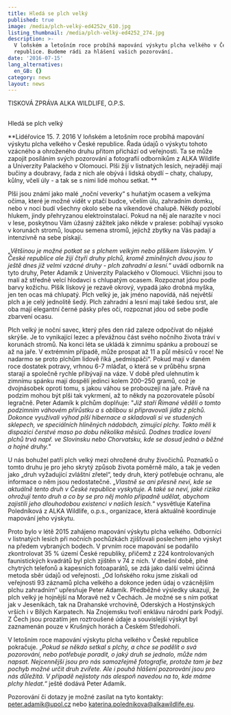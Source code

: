 ```yaml
---
title: Hledá se plch velký
published: true
image: /media/plch-velký-ed4252v_610.jpg
listing_thumbnail: /media/plch-velký-ed4252_274.jpg
description: >-
  V loňském a letošním roce probíhá mapování výskytu plcha velkého v České
  republice. Budeme rádi za hlášení vašich pozorování.
date: '2016-07-15'
lang_alternatives:
  en_GB: {}
category: news
layout: news
---
```

TISKOVÁ ZPRÁVA ALKA WILDLIFE, O.P.S.

## Hledá se plch velký



**Lidéřovice 15. 7. 2016 V loňském a letošním roce probíhá mapování výskytu plcha velkého v České republice. Řada údajů o výskytu tohoto vzácného a ohroženého druhu přitom přichází od veřejnosti. Ta se může zapojit posíláním svých pozorování a fotografií odborníkům z ALKA Wildlife a Univerzity Palackého v Olomouci. Plši žijí v listnatých lesích, nejraději mají bučiny a doubravy, řada z nich ale obývá i lidská obydlí – chaty, chalupy, kůlny, včelí úly - a tak se s nimi lidé mohou setkat. **

Plši jsou známí jako malé „noční veverky“ s huňatým ocasem a velkýma očima, které je možné vidět v ptačí budce, včelím úlu, zahradním domku, nebo v noci budí všechny okolo sebe na víkendové chalupě. Někdy pozlobí hlukem, jindy přehryzanou elektroinstalací. Pokud na něj ale narazíte v noci v lese, poskytnou Vám úžasný zážitek jako někde v pralese: pobíhají vysoko v korunách stromů, loupou semena stromů, jejichž zbytky na Vás padají a intenzivně na sebe pískají.

„_Většinou je možné potkat se s plchem velkým nebo plšíkem lískovým. V České republice ale žijí čtyři druhy plchů, kromě zmíněných dvou jsou to ještě dnes již velmi vzácné druhy - plch zahradní a lesní._“ uvádí odborník na tyto druhy, Peter Adamík z Univerzity Palackého v Olomouci. Všichni jsou to malí až středně velcí hlodavci s chlupatým ocasem. Rozpoznat jdou podle barvy kožichu. Plšík lískový je rezavě okrový, vypadá jako drobná myška, jen ten ocas má chlupatý. Plch velký je, jak jméno napovídá, náš největší plch a je celý jednolitě šedý. Plch zahradní a lesní mají také šedou srst, ale oba mají elegantní černé pásky přes oči, rozpoznat jdou od sebe podle zbarvení ocasu.

Plch velký je noční savec, který přes den rád zaleze odpočívat do nějaké skrýše. Je to vynikající lezec a převážnou část svého nočního života tráví v korunách stromů. Na konci léta se ukládá k zimnímu spánku a probouzí se až na jaře. V extrémním případě, může prospat až 11 a půl měsíců v roce! Ne nadarmo se proto plchům lidově říká „sedmispáči“. Pokud mají v daném roce dostatek potravy, vrhnou 6-7 mláďat, o která se v průběhu srpna starají a společně rychle přibývají na váze. V době před ulehnutím k zimnímu spánku mají dospělí jedinci kolem 200–250 gramů, což je dvojnásobek oproti tomu, s jakou váhou se probouzejí na jaře. Právě na podzim mohou být plši tak vykrmení, až to někdy na pozorovatele působí legračně. Peter Adamík k plchům doplňuje: "_Již staří Římané věděli o tomto podzimním váhovém přírůstku a s oblibou si připravovali jídla z plchů. Dokonce využívali výhod plší hibernace a skladovali si ve studených sklepech, ve speciálních hliněných nádobách, zimující plchy. Takto měli k dispozici čerstvé maso po dobu několika měsíců. Dodnes tradice lovení plchů trvá např. ve Slovinsku nebo Chorvatsku, kde se dosud jedná o běžné a hojné druhy._"

U nás bohužel patří plch velký mezi ohrožené druhy živočichů. Poznatků o tomto druhu je pro jeho skrytý způsob života poměrně málo, a tak je veden jako „druh vyžadující zvláštní zřetel“, tedy druh, který potřebuje ochranu, ale informace o něm jsou nedostatečné. „_Vlastně se ani přesně neví, kde se aktuálně tento druh v České republice vyskytuje. A také se neví, jaké rizika ohrožují tento druh a co by se pro něj mohlo případně udělat, abychom zajistili jeho dlouhodobou existenci v našich lesích._“ vysvětluje Kateřina Poledníková z ALKA Wildlife, o.p.s., organizace, která aktuálně koordinuje mapování jeho výskytu. 

Proto bylo v létě 2015 zahájeno mapování výskytu plcha velkého. Odborníci v listnatých lesích při nočních pochůzkách zjišťovali poslechem jeho výskyt na předem vybraných bodech. V prvním roce mapování se podařilo zkontrolovat 35 % území České republiky, přičemž z 224 kontrolovaných faunistických kvadrátů byl plch zjištěn v 74 z nich. V dnešní době, plné chytrých telefonů a kapesních fotoaparátů, se zdá jako další velmi účinná metoda sběr údajů od veřejnosti. „Od loňského roku jsme získali od veřejnosti 93 záznamů plcha velkého a dokonce jeden údaj o vzácnějším plchu zahradním“ upřesňuje Peter Adamík. Předběžné výsledky ukazují, že plch velký je hojnější na Moravě než v Čechách. Je možné se s ním potkat jak v Jeseníkách, tak na Drahanské vrchovině, Oderských a Hostýnských vrších i v Bílých Karpatech. Na Znojemsku tvoří enklávu národní park Podyjí. Z Čech jsou prozatím jen roztroušené údaje a souvislejší výskyt byl zaznamenán pouze v Krušných horách a Českém Středohoří.

V letošním roce mapování výskytu plcha velkého v České republice pokračuje. „_Pokud se někdo setkal s plchy, a chce se podělit o svá pozorování, nebo potřebuje poradit, o jaký druh se jednalo, může nám napsat. Nejcennější jsou pro nás samozřejmě fotografie, protože tam je bez pochyb možné určit druh zvířete. Ale i pouhá hlášení pozorování jsou pro nás důležitá. V případě nejistoty nás alespoň navedou na to, kde máme plchy hledat_.“ ještě dodává Peter Adamík. 

Pozorování či dotazy je možné zasílat na tyto kontakty: peter.adamik@upol.cz nebo katerina.polednikova@alkawildlife.eu.
